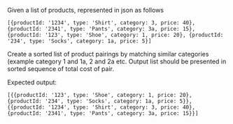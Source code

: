 Given a list of products, represented in json as follows

`[{productId: '1234', type: 'Shirt', category: 3, price: 40},
{productId: '2341', type: 'Pants', category: 3a, price: 15},
{productId: '123', type: 'Shoe', category: 1, price: 20},
{productId: '234', type: 'Socks', category: 1a, price: 5}]`

Create a sorted list of product pairings by matching similar categories (example category 1 and 1a, 2 and 2a etc.
Output list should be presented in sorted sequence of total cost of pair.

Expected output:

`[{{productId: '123', type: 'Shoe', category: 1, price: 20},
{productId: '234', type: 'Socks', category: 1a, price: 5}},
{{productId: '1234', type: 'Shirt', category: 3, price: 40},
{productId: '2341', type: 'Pants', category: 3a, price: 15}}]`